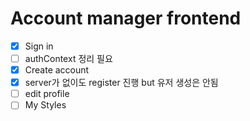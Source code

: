 # Account manager frontend

- [x] Sign in
- [ ] authContext 정리 필요
- [x] Create account
- [x] server가 없이도 register 진행 but 유저 생성은 안됨
- [ ] edit profile
- [ ] My Styles
